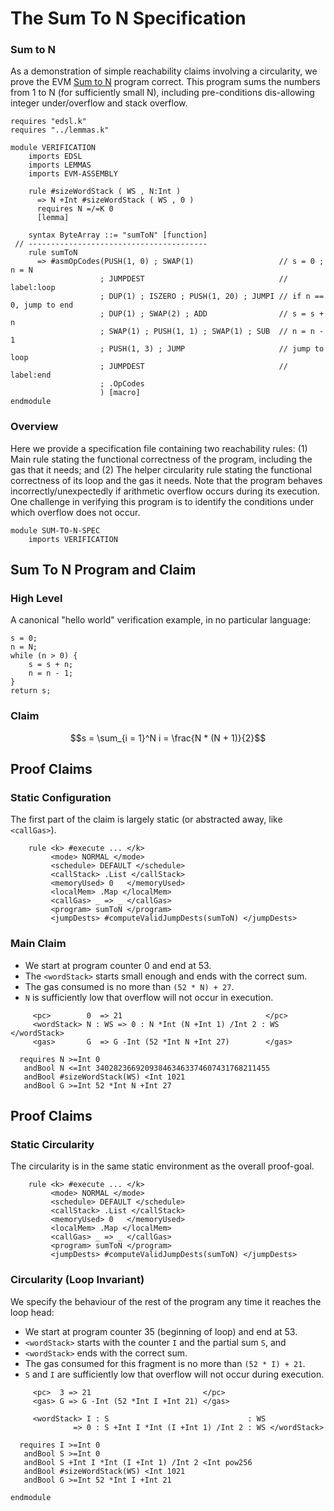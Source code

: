 # The Sum To N Specification

### Sum to N

As a demonstration of simple reachability claims involving a circularity, we
prove the EVM [Sum to N](proofs/sum-to-n.md) program correct. This program sums
the numbers from 1 to N (for sufficiently small N), including pre-conditions
dis-allowing integer under/overflow and stack overflow.

```{.k .sum-to-n}
requires "edsl.k"
requires "../lemmas.k"

module VERIFICATION
    imports EDSL
    imports LEMMAS
    imports EVM-ASSEMBLY

    rule #sizeWordStack ( WS , N:Int )
      => N +Int #sizeWordStack ( WS , 0 )
      requires N =/=K 0
      [lemma]

    syntax ByteArray ::= "sumToN" [function]
 // ----------------------------------------
    rule sumToN
      => #asmOpCodes(PUSH(1, 0) ; SWAP(1)                   // s = 0 ; n = N
                    ; JUMPDEST                              // label:loop
                    ; DUP(1) ; ISZERO ; PUSH(1, 20) ; JUMPI // if n == 0, jump to end
                    ; DUP(1) ; SWAP(2) ; ADD                // s = s + n
                    ; SWAP(1) ; PUSH(1, 1) ; SWAP(1) ; SUB  // n = n - 1
                    ; PUSH(1, 3) ; JUMP                     // jump to loop
                    ; JUMPDEST                              // label:end
                    ; .OpCodes
                    ) [macro]
endmodule
```

### Overview

Here we provide a specification file containing two reachability rules: (1) Main
rule stating the functional correctness of the program, including the gas that
it needs; and (2) The helper circularity rule stating the functional correctness
of its loop and the gas it needs. Note that the program behaves
incorrectly/unexpectedly if arithmetic overflow occurs during its execution. One
challenge in verifying this program is to identify the conditions under which
overflow does not occur.

```{.k .sum-to-n}
module SUM-TO-N-SPEC
    imports VERIFICATION
```

## Sum To N Program and Claim

### High Level

A canonical "hello world" verification example, in no particular language:

```
s = 0;
n = N;
while (n > 0) {
    s = s + n;
    n = n - 1;
}
return s;
```

### Claim

$$s = \sum_{i = 1}^N i = \frac{N * (N + 1)}{2}$$

## Proof Claims

### Static Configuration

The first part of the claim is largely static (or abstracted away, like
`<callGas>`).

```{.k .sum-to-n}
    rule <k> #execute ... </k>
         <mode> NORMAL </mode>
         <schedule> DEFAULT </schedule>
         <callStack> .List </callStack>
         <memoryUsed> 0   </memoryUsed>
         <localMem> .Map </localMem>
         <callGas> _ => _ </callGas>
         <program> sumToN </program>
         <jumpDests> #computeValidJumpDests(sumToN) </jumpDests>
```

### Main Claim

-   We start at program counter 0 and end at 53.
-   The `<wordStack>` starts small enough and ends with the correct sum.
-   The gas consumed is no more than `(52 * N) + 27`.
-   `N` is sufficiently low that overflow will not occur in execution.

```{.k .sum-to-n}
     <pc>        0  => 21                                </pc>
     <wordStack> N : WS => 0 : N *Int (N +Int 1) /Int 2 : WS </wordStack>
     <gas>       G  => G -Int (52 *Int N +Int 27)        </gas>

  requires N >=Int 0
   andBool N <=Int 340282366920938463463374607431768211455
   andBool #sizeWordStack(WS) <Int 1021
   andBool G >=Int 52 *Int N +Int 27
```

## Proof Claims

### Static Circularity

The circularity is in the same static environment as the overall proof-goal.

```{.k .sum-to-n}
    rule <k> #execute ... </k>
         <mode> NORMAL </mode>
         <schedule> DEFAULT </schedule>
         <callStack> .List </callStack>
         <memoryUsed> 0   </memoryUsed>
         <localMem> .Map </localMem>
         <callGas> _ => _ </callGas>
         <program> sumToN </program>
         <jumpDests> #computeValidJumpDests(sumToN) </jumpDests>
```

### Circularity (Loop Invariant)

We specify the behaviour of the rest of the program any time it reaches the loop
head:

-   We start at program counter 35 (beginning of loop) and end at 53.
-   `<wordStack>` starts with the counter `I` and the partial sum `S`, and
-   `<wordStack>` ends with the correct sum.
-   The gas consumed for this fragment is no more than `(52 * I) + 21`.
-   `S` and `I` are sufficiently low that overflow will not occur during
    execution.

```{.k .sum-to-n}
     <pc>  3 => 21                         </pc>
     <gas> G => G -Int (52 *Int I +Int 21) </gas>

     <wordStack> I : S                               : WS
              => 0 : S +Int I *Int (I +Int 1) /Int 2 : WS </wordStack>

  requires I >=Int 0
   andBool S >=Int 0
   andBool S +Int I *Int (I +Int 1) /Int 2 <Int pow256
   andBool #sizeWordStack(WS) <Int 1021
   andBool G >=Int 52 *Int I +Int 21

endmodule
```
